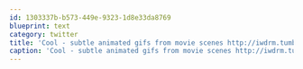 ```yaml
---
id: 1303337b-b573-449e-9323-1d8e33da8769
blueprint: text
category: twitter
title: 'Cool - subtle animated gifs from movie scenes http://iwdrm.tumblr.com/'
caption: 'Cool - subtle animated gifs from movie scenes http://iwdrm.tumblr.com/'
---
```

